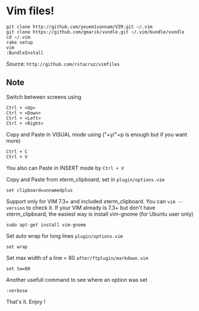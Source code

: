 Vim files!
==========

    git clone http://github.com/yeuem1vannam/VIM.git ~/.vim
    git clone https://github.com/gmarik/vundle.git ~/.vim/bundle/vundle
    cd ~/.vim
    rake setup
    vim
    :BundleInstall
    
Source: `http://github.com/rstacruz/vimfiles`

Note
----
Switch between screens using

    Ctrl + <Up>
    Ctrl + <Down>
    Ctrl + <Left>
    Ctrl + <Right>
 
Copy and Paste in VISUAL mode using ("+y/"+p is enough but if you want more)
  
    Ctrl + C
    Ctrl + V

You also can Paste in INSERT mode by `Ctrl + V`

Copy and Paste from xterm_clipboard, set in `plugin/options.vim`

    set clipboard=unnamedplus
 
Support only for VIM 7.3+ and included xterm_clipboard. You can `vim --version` 
to check it.
If your VIM already is 7.3+ but don't have xterm_clipboard, the easiest way is 
install vim-gnome (for Ubuntu user only)

    sudo apt-get install vim-gnome

Set auto wrap for long lines `plugin/options.vim`

    set wrap

Set max width of a line = 80 `after/ftplugin/markdown.vim`

    set tw=80

Another usefull command to see where an option was set

    :verbose

That's it. Enjoy !
